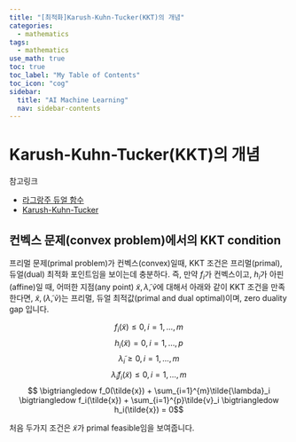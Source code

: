 ```yaml
---
title: "[최적화]Karush-Kuhn-Tucker(KKT)의 개념" 
categories:
  - mathematics
tags:
  - mathematics
use_math: true
toc: true
toc_label: "My Table of Contents"
toc_icon: "cog"
sidebar:
  title: "AI Machine Learning"
  nav: sidebar-contents
---
```


# Karush-Kuhn-Tucker(KKT)의 개념

참고링크

* [라그랑주 듀얼 함수](https://losskatsu.github.io/mathematics/dual-function/)
* [Karush-Kuhn-Tucker](https://losskatsu.github.io/mathematics/kkt/)

## 컨벡스 문제(convex problem)에서의 KKT condition

프리멀 문제(primal problem)가 컨벡스(convex)일때, 
KKT 조건은 프리멀(primal), 듀얼(dual) 최적화 포인트임을 보이는데 충분하다. 
즉, 만약 $f_i$가 컨벡스이고, $h_i$가 아핀(affine)일 때, 
어떠한 지점(any point) $\tilde{x}, \tilde{\lambda}, \tilde{v}$에 대해서 아래와 같이 KKT 조건을 만족한다면, 
$\tilde{x}, (\tilde{\lambda}, \tilde{v})$는 프리멀, 듀얼 최적값(primal and dual optimal)이며, zero duality gap 입니다. 

$$ f_i(\tilde{x}) \leq 0, i=1,\dots,m $$ 
$$ h_i(\tilde{x})    = 0, i=1,\dots,p $$ 
$$ \tilde{\lambda}_i \geq 0, i=1,\dots,m $$ 
$$ \tilde{\lambda}_i f_i(\tilde{x}) \leq 0, i=1,\dots,m $$ 
$$ \bigtriangledow f_0(\tilde{x}) + \sum_{i=1}^{m}\tilde{\lambda}_i \bigtriangledow f_i(\tilde{x}) + \sum_{i=1}^{p}\tilde{v}_i \bigtriangledow h_i(\tilde{x}) = 0$$

처음 두가지 조건은 $\tilde{x}$가 primal feasible임을 보여줍니다.
